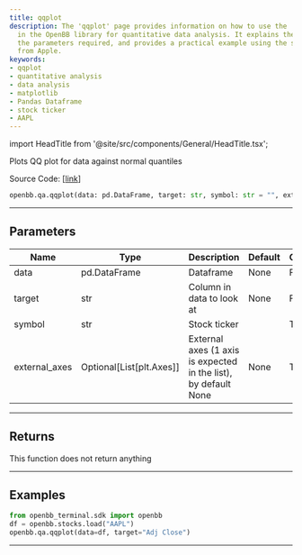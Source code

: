```yaml
---
title: qqplot
description: The 'qqplot' page provides information on how to use the 'qqplot' function
  in the OpenBB library for quantitative data analysis. It explains the procedure,
  the parameters required, and provides a practical example using the stock ticker
  from Apple.
keywords:
- qqplot
- quantitative analysis
- data analysis
- matplotlib
- Pandas Dataframe
- stock ticker
- AAPL
---
```


import HeadTitle from '@site/src/components/General/HeadTitle.tsx';

<HeadTitle title="qa.qqplot - Reference | OpenBB SDK Docs" />

Plots QQ plot for data against normal quantiles

Source Code: [[link](https://github.com/OpenBB-finance/OpenBBTerminal/tree/main/openbb_terminal/common/quantitative_analysis/qa_view.py#L462)]

```python
openbb.qa.qqplot(data: pd.DataFrame, target: str, symbol: str = "", external_axes: Optional[List[matplotlib.axes._axes.Axes]] = None)
```

---

## Parameters

| Name | Type | Description | Default | Optional |
| ---- | ---- | ----------- | ------- | -------- |
| data | pd.DataFrame | Dataframe | None | False |
| target | str | Column in data to look at | None | False |
| symbol | str | Stock ticker |  | True |
| external_axes | Optional[List[plt.Axes]] | External axes (1 axis is expected in the list), by default None | None | True |


---

## Returns

This function does not return anything

---

## Examples

```python
from openbb_terminal.sdk import openbb
df = openbb.stocks.load("AAPL")
openbb.qa.qqplot(data=df, target="Adj Close")
```

---

